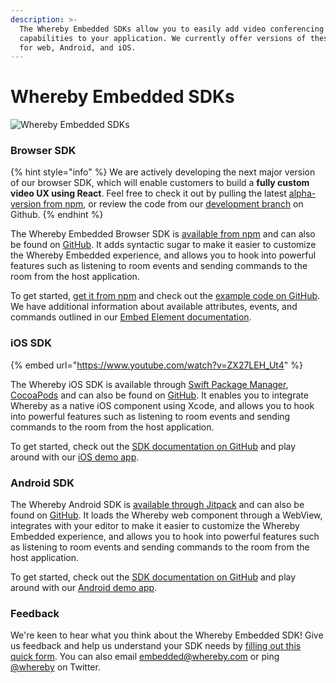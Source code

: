 ```yaml
---
description: >-
  The Whereby Embedded SDKs allow you to easily add video conferencing
  capabilities to your application. We currently offer versions of these SDKs
  for web, Android, and iOS.
---
```


# Whereby Embedded SDKs

![Whereby Embedded SDKs](<../.gitbook/assets/whereby-embedded-sdks updated.png>)

### Browser SDK

{% hint style="info" %}
We are actively developing the next major version of our browser SDK, which will enable customers to build a **fully custom video UX using React**. Feel free to check it out by pulling the latest [alpha-version from npm](https://www.npmjs.com/package/@whereby.com/browser-sdk?activeTab=versions), or review the code from our [development branch](https://github.com/whereby/browser-sdk/tree/development) on Github.
{% endhint %}

The Whereby Embedded Browser SDK is [available from npm](https://www.npmjs.com/package/@whereby.com/browser-sdk) and can also be found on [GitHub](https://github.com/whereby/browser-sdk). It adds syntactic sugar to make it easier to customize the Whereby Embedded experience, and allows you to hook into powerful features such as listening to room events and sending commands to the room from the host application.&#x20;

To get started, [get it from npm](https://www.npmjs.com/package/@whereby.com/browser-sdk) and check out the [example code on GitHub](https://github.com/whereby/browser-sdk). We have additional information about available attributes, events, and commands outlined in our [Embed Element documentation](../create-your-video-experience-with-the-whereby-sdk/in-a-web-page/using-the-whereby-embed-element/).

### iOS SDK

{% embed url="https://www.youtube.com/watch?v=ZX27LEH_Ut4" %}

The Whereby iOS SDK is available through [Swift Package Manager](https://developer.apple.com/documentation/xcode/adding-package-dependencies-to-your-app), [CocoaPods](https://cocoapods.org/) and can also be found on [GitHub](https://github.com/whereby/ios-sdk). It enables you to integrate Whereby as a native iOS component using Xcode, and allows you to hook into powerful features such as listening to room events and sending commands to the room from the host application.&#x20;

To get started, check out the [SDK documentation on GitHub](https://github.com/whereby/ios-sdk) and play around with our [iOS demo app](https://github.com/whereby/ios-sdk-demo).

### Android SDK

The Whereby Android SDK is [available through Jitpack](https://jitpack.io/#whereby/android-sdk) and can also be found on [GitHub](https://github.com/whereby/android-sdk). It loads the Whereby web component through a WebView, integrates with your editor to make it easier to customize the Whereby Embedded experience, and allows you to hook into powerful features such as listening to room events and sending commands to the room from the host application.&#x20;

To get started, check out the [SDK documentation on GitHub](https://github.com/whereby/android-sdk) and play around with our [Android demo app](https://github.com/whereby/android-sdk-demo).&#x20;

### Feedback

We're keen to hear what you think about the Whereby Embedded SDK! Give us feedback and help us understand your SDK needs by [filling out this quick form](https://form.typeform.com/to/E3YWItP6). You can also email [embedded@whereby.com](mailto:embedded@whereby.com) or ping [@whereby](https://twitter.com/whereby) on Twitter.
